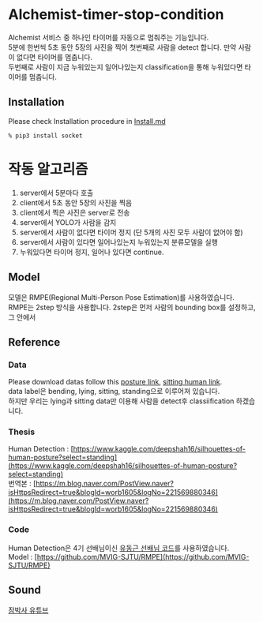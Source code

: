 # Alchemist-timer-stop-condition
Alchemist 서비스 중 하나인 타이머를 자동으로 멈춰주는 기능입니다.  
5분에 한번씩 5초 동안 5장의 사진을 찍어 첫번째로 사람을 detect 합니다. 만약 사람이 없다면 타이머를 멈춥니다.  
두번째로 사람이 지금 누워있는지 일어나있는지 classification을 통해 누워있다면 타이머를 멈춥니다.

## Installation
Please check Installation procedure in [Install.md](https://github.com/CV-JaeHa/virtual-environment-list/blob/main/torchcv.md)
```
% pip3 install socket
```

# 작동 알고리즘
1. server에서 5분마다 호출  
2. client에서 5초 동안 5장의 사진을 찍음  
3. client에서 찍은 사진은 server로 전송  
4. server에서 YOLO가 사람을 감지  
5. server에서 사람이 없다면 타이머 정지 (단 5개의 사진 모두 사람이 없어야 함)  
6. server에서 사람이 있다면 일어나있는지 누워있는지 분류모델을 실행  
7. 누워있다면 타이머 정지, 일어나 있다면 continue.

## Model
모델은 RMPE(Regional Multi-Person Pose Estimation)를 사용하였습니다.  
RMPE는 2step 방식을 사용합니다. 2step은 먼저 사람의 bounding box를 설정하고, 그 안에서 

## Reference

### Data
Please download datas follow this [posture link](https://www.kaggle.com/deepshah16/silhouettes-of-human-posture?select=bending), [sitting human link](http://www2.informatik.uni-freiburg.de/~oliveira/dataset.html).  
data label은 bending, lying, sitting, standing으로 이루어져 있습니다.  
하지만 우리는 lying과 sitting data만 이용해 사람을 detect후 classiification 하겠습니다.

### Thesis
Human Detection : [https://www.kaggle.com/deepshah16/silhouettes-of-human-posture?select=standing](https://www.kaggle.com/deepshah16/silhouettes-of-human-posture?select=standing)  
번역본 : [https://m.blog.naver.com/PostView.naver?isHttpsRedirect=true&blogId=worb1605&logNo=221569880346](https://m.blog.naver.com/PostView.naver?isHttpsRedirect=true&blogId=worb1605&logNo=221569880346)


### Code
Human Detection은 4기 선배님이신 [유동근 선배님 코드](https://github.com/DonggeunYu/HumanDetectionCCTV)를 사용하였습니다.  
Model : [https://github.com/MVIG-SJTU/RMPE](https://github.com/MVIG-SJTU/RMPE)

## Sound
[잠박사 유튜브](https://www.youtube.com/channel/UClrKpnEehrQydacUHBptWcw/videos)

